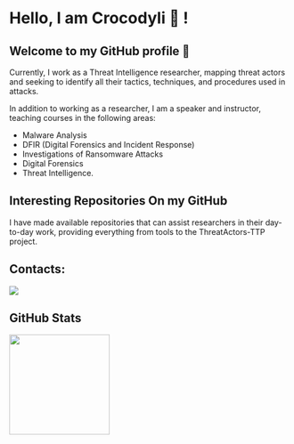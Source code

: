 # Hello, I am Crocodyli :crocodile: ! 
## Welcome to my GitHub profile 👋

Currently, I work as a Threat Intelligence researcher, mapping threat actors and seeking to identify all their tactics, techniques, and procedures used in attacks. 

In addition to working as a researcher, I am a speaker and instructor, teaching courses in the following areas: 
- Malware Analysis
- DFIR (Digital Forensics and Incident Response)
- Investigations of Ransomware Attacks
- Digital Forensics
- Threat Intelligence.

## Interesting Repositories On my GitHub
I have made available repositories that can assist researchers in their day-to-day work, providing everything from tools to the ThreatActors-TTP project. 

## Contacts: 

<div> 
<a href="https://twitter.com/crocodylii" target="_blank"><img loading="lazy" src="https://img.shields.io/badge/X-000000?style=for-the-badge&logo=x&logoColor=white" target="_blank"></a>
</div>

## GitHub Stats

<div>
<a href="https://github.com/crocodyli">
<img loading="lazy" height="180em" src="https://github-readme-stats.vercel.app/api?username=crocodyli&show_icons=true&theme=dracula&include_all_commits=true&count_private=true"/>
</div>
